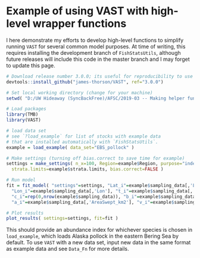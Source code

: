 # Example of using VAST with high-level wrapper functions

I here demonstrate my efforts to develop high-level functions to simplify running `VAST` for several common model purposes.  At time of writing, this requires installing the development branch of `FishStatsUtils`, although future releases will include this code in the master branch and I may forget to update this page.

```R
# Download release number 3.0.0; its useful for reproducibility to use a specific release number
devtools::install_github("james-thorson/VAST", ref="3.0.0")

# Set local working directory (change for your machine)
setwd( "D:/UW Hideaway (SyncBackFree)/AFSC/2019-03 -- Making helper functions for VAST" )

# Load packages
library(TMB)               
library(VAST)

# load data set
# see `?load_example` for list of stocks with example data 
# that are installed automatically with `FishStatsUtils`. 
example = load_example( data_set="EBS_pollock" )

# Make settings (turning off bias.correct to save time for example)
settings = make_settings( n_x=100, Region=example$Region, purpose="index", 
  strata.limits=example$strata.limits, bias.correct=FALSE )

# Run model
fit = fit_model( "settings"=settings, "Lat_i"=example$sampling_data[,'Lat'], 
  "Lon_i"=example$sampling_data[,'Lon'], "t_i"=example$sampling_data[,'Year'], 
  "c_i"=rep(0,nrow(example$sampling_data)), "b_i"=example$sampling_data[,'Catch_KG'], 
  "a_i"=example$sampling_data[,'AreaSwept_km2'], "v_i"=example$sampling_data[,'Vessel'] )

# Plot results
plot_results( settings=settings, fit=fit )
```

This should provide an abundance index for whichever species is chosen in `load_example`, which loads Alaska pollock in the eastern Bering Sea by default. To use `VAST` with a new data set, input new data in the same format as example data and see `Data_Fn` for more details.